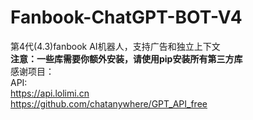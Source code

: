 # Fanbook-ChatGPT-BOT-V4
第4代(4.3)fanbook AI机器人，支持广告和独立上下文  
**注意：一些库需要你额外安装，请使用pip安装所有第三方库**  
感谢项目：  
API:  
https://api.lolimi.cn  
https://github.com/chatanywhere/GPT_API_free  
